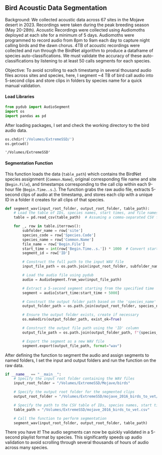 ## Bird Acoustic Data Segmentation

Background: 
We collected acoustic data across 67 sites in the Mojave desert in 2023. Recordings were taken during the peak breeding season (May 20-28th). Acoustic Recordings were collected using Audiomoths deployed at each site for a minimum of 5 days. Audiomoths were programmed to record audio from 8pm to 9am each day to capture night calling birds and the dawn chorus. 4TB of acoustic recordings were collected and run through the BirdNet algorithm to produce a dataframe of species auto-classifications. We must validate the accuracy of these auto-classifications by listening to at least 50 calls segments for each species. 

Objective: 
To avoid scrolling to each timestamp in several thousand audio files across sites and species, here, I segment ~4 TB of bird call audio into 5-second clips and store clips in folders by species name for a quick manual validation.

#### Load Libraries


```python
from pydub import AudioSegment
import os
import pandas as pd
```

After loading packages, I set and check the working directory to the bird audio data.  


```python
os.chdir('/Volumes/ExtremeSSD/')
os.getcwd()
```




    '/Volumes/ExtremeSSD'



#### Segmentation Function

This function loads the data (`table_path`) which contains the BirdNet species assignment (`Common.Name`), original corresponding file name and site (`Begin.File`), and timestamps corresponding to the call clip within each 9-hour file (`Begin.Time..s.`). The function grabs the raw audio file, extracts 5-second clips of audio at the timestamp, and stores each clip with a unique ID in a folder it creates for all clips of that species. 


```python
def segment_wav(input_root_folder, output_root_folder, table_path):
    # Load the table of IDs, species names, start times, and file names from a CSV file
    table = pd.read_csv(table_path)  # Assuming a comma-separated CSV file

    for _, row in table.iterrows():
        subfolder_name = row['site']
        species_code = row['Species.Code']
        species_name = row['Common.Name']
        file_name = row['Begin.File']
        start_time = int(row['Begin.Time..s.']) * 1000  # Convert start time to milliseconds
        segment_id = row['ID']

        # Construct the full path to the input WAV file
        input_file_path = os.path.join(input_root_folder, subfolder_name, file_name)

        # Load the audio file using pydub
        audio = AudioSegment.from_wav(input_file_path)

        # Extract a 5-second segment starting from the specified time
        segment = audio[start_time:start_time + 5000]

        # Construct the output folder path based on the 'species_name' column
        output_folder_path = os.path.join(output_root_folder, species_name)

        # Ensure the output folder exists, create if necessary
        os.makedirs(output_folder_path, exist_ok=True)

        # Construct the output file path using the 'ID' column
        output_file_path = os.path.join(output_folder_path, f"{species_code}_{segment_id}.wav")

        # Export the segment as a new WAV file
        segment.export(output_file_path, format="wav")
```

After defining the function to segment the audio and assign segments to named folders, I set the input and output folders and run the function on the raw data. 


```python
if __name__ == "__main__":
    # Specify the input root folder containing the WAV files
    input_root_folder = "/Volumes/ExtremeSSD/Mojave/birds"

    # Specify the output root folder for the segmented clips
    output_root_folder = "/Volumes/ExtremeSSD/mojave_2016_birds_to_vet/"

    # Specify the path to the CSV table of IDs, species names, start times, and file names
    table_path = "/Volumes/ExtremeSSD/mojave_2016_birds_to_vet.csv"

    # Call the function to perform segmentation
    segment_wav(input_root_folder, output_root_folder, table_path)
```

There you have it! The audio segments can now be quickly validated in a 5-second playlist format by species. This significantly speeds up audio validation to avoid scrolling through several thousands of hours of audio across many species. 
